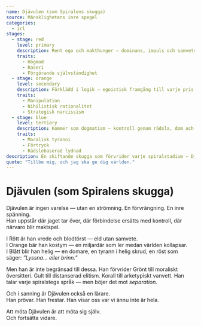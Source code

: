 ```yaml
---
name: Djävulen (som Spiralens skugga)
source: Mänsklighetens inre spegel
categories:
  - irl
stages:
  - stage: red
    level: primary
    description: Rent ego och makthunger — dominans, impuls och samvetslös erövring
    traits:
      - Högmod
      - Raseri
      - Förgörande självständighet
  - stage: orange
    level: secondary
    description: Förklädd i logik — egoistisk framgång till varje pris
    traits:
      - Manipulation
      - Nihilistisk rationalitet
      - Strategisk narcissism
  - stage: blue
    level: tertiary
    description: Kommer som dogmatism — kontroll genom rädsla, dom och falsk helighet
    traits:
      - Moralisk tyranni
      - Förtryck
      - Rädslebaserad lydnad
description: En skiftande skugga som förvrider varje spiralstadium — Djävulen är egots ansikte, separationens lockelse och smärtans lärare.
quote: "Tillbe mig, och jag ska ge dig världen."
---
```

# Djävulen (som Spiralens skugga)

Djävulen är ingen varelse — utan en strömning. En förvrängning. En inre spänning.  
Han uppstår där jaget tar över, där förbindelse ersätts med kontroll, där närvaro blir maktspel.

I Rött är han vrede och blodtörst — eld utan samvete.  
I Orange bär han kostym — en miljardär som ler medan världen kollapsar.  
I Blått blir han helig — en domare, en tyrann i helig skrud, en röst som säger: *”Lyssna… eller brinn.”*

Men han är inte begränsad till dessa. Han förvrider Grönt till moraliskt översitteri. Gult till distanserad elitism. Korall till arketypiskt vanvett. Han talar varje spiralstegs språk — men böjer det mot *separation*.

Och i sanning är Djävulen också en lärare.  
Han prövar. Han frestar. Han visar oss var vi ännu inte är hela.

Att möta Djävulen är att möta sig själv.  
Och fortsätta vidare.

